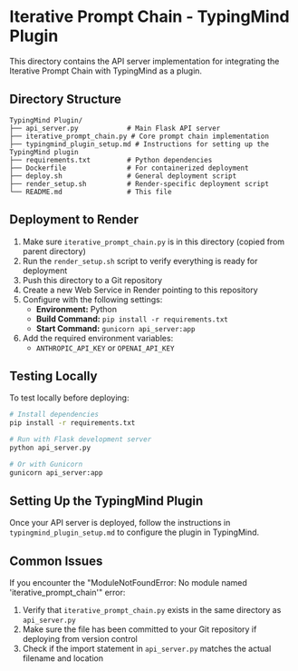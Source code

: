 # Iterative Prompt Chain - TypingMind Plugin

This directory contains the API server implementation for integrating the Iterative Prompt Chain with TypingMind as a plugin.

## Directory Structure

```
TypingMind Plugin/
├── api_server.py            # Main Flask API server
├── iterative_prompt_chain.py # Core prompt chain implementation
├── typingmind_plugin_setup.md # Instructions for setting up the TypingMind plugin
├── requirements.txt         # Python dependencies
├── Dockerfile               # For containerized deployment
├── deploy.sh                # General deployment script
├── render_setup.sh          # Render-specific deployment script
└── README.md                # This file
```

## Deployment to Render

1. Make sure `iterative_prompt_chain.py` is in this directory (copied from parent directory)
2. Run the `render_setup.sh` script to verify everything is ready for deployment
3. Push this directory to a Git repository
4. Create a new Web Service in Render pointing to this repository
5. Configure with the following settings:
   - **Environment:** Python
   - **Build Command:** `pip install -r requirements.txt`
   - **Start Command:** `gunicorn api_server:app`
6. Add the required environment variables:
   - `ANTHROPIC_API_KEY` or `OPENAI_API_KEY`

## Testing Locally

To test locally before deploying:

```bash
# Install dependencies
pip install -r requirements.txt

# Run with Flask development server
python api_server.py

# Or with Gunicorn
gunicorn api_server:app
```

## Setting Up the TypingMind Plugin

Once your API server is deployed, follow the instructions in `typingmind_plugin_setup.md` to configure the plugin in TypingMind.

## Common Issues

If you encounter the "ModuleNotFoundError: No module named 'iterative_prompt_chain'" error:

1. Verify that `iterative_prompt_chain.py` exists in the same directory as `api_server.py`
2. Make sure the file has been committed to your Git repository if deploying from version control
3. Check if the import statement in `api_server.py` matches the actual filename and location
